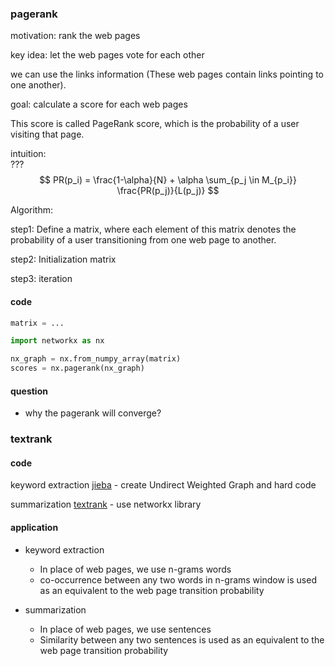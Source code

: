 ### pagerank

motivation: rank the web pages

key idea: let the web pages vote for each other

we can use the links information (These web pages contain links pointing to one another).

goal: calculate a score for each web pages

This score is called PageRank score, which is the probability of a user visiting that page.

intuition:<br>???
$$
PR(p_i) = \frac{1-\alpha}{N} + \alpha \sum_{p_j \in M_{p_i}} \frac{PR(p_j)}{L(p_j)}
$$




Algorithm:

step1: Define a matrix, where each element of this matrix denotes the probability of a user transitioning from one web page to another.

step2: Initialization matrix

step3: iteration 





#### code

```python
matrix = ...

import networkx as nx

nx_graph = nx.from_numpy_array(matrix)
scores = nx.pagerank(nx_graph)
```



#### question

+ why the pagerank will converge?





### textrank



#### code

keyword extraction [jieba](https://github.com/fxsjy/jieba) - create Undirect Weighted Graph and hard code

summarization [textrank](https://github.com/DerwenAI/pytextrank) - use networkx library

#### application

+ keyword extraction

  - In place of web pages, we use n-grams words
  - co-occurrence between any two words in n-grams window is used as an equivalent to the web page transition probability

  

+ summarization

  - In place of web pages, we use sentences
  - Similarity between any two sentences is used as an equivalent to the web page transition probability

